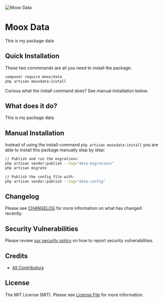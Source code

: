 ![Moox Data](https://github.com/mooxphp/moox/raw/main/_other/art/banner/data.jpg)

# Moox Data

This is my package data

## Quick Installation

These two commmands are all you need to install the package:

```bash
composer require moox/data
php artisan mooxdata:install
```

Curious what the install command does? See manual installation below.

## What does it do?

<!--whatdoes-->
This is my package data
<!--/whatdoes-->


## Manual Installation

Instead of using the install-command `php artisan mooxdata:install` you are able to install this package manually step by step:

```bash
// Publish and run the migrations:
php artisan vendor:publish --tag="data-migrations"
php artisan migrate

// Publish the config file with:
php artisan vendor:publish --tag="data-config"
```

## Changelog

Please see [CHANGELOG](CHANGELOG.md) for more information on what has changed recently.

## Security Vulnerabilities

Please review [our security policy](https://github.com/mooxphp/moox/security/policy) on how to report security vulnerabilities.

## Credits

-   [All Contributors](../../contributors)

## License

The MIT License (MIT). Please see [License File](LICENSE.md) for more information.
